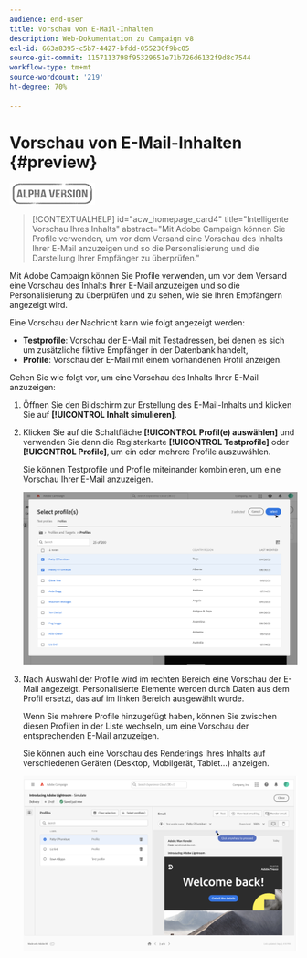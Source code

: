 ```yaml
---
audience: end-user
title: Vorschau von E-Mail-Inhalten
description: Web-Dokumentation zu Campaign v8
exl-id: 663a8395-c5b7-4427-bfdd-055230f9bc05
source-git-commit: 1157113798f95329651e71b726d6132f9d8c7544
workflow-type: tm+mt
source-wordcount: '219'
ht-degree: 70%

---
```


# Vorschau von E-Mail-Inhalten {#preview}

![](../assets/do-not-localize/badge.png)

>[!CONTEXTUALHELP]
>id="acw_homepage_card4"
>title="Intelligente Vorschau Ihres Inhalts"
>abstract="Mit Adobe Campaign können Sie Profile verwenden, um vor dem Versand eine Vorschau des Inhalts Ihrer E-Mail anzuzeigen und so die Personalisierung und die Darstellung Ihrer Empfänger zu überprüfen."

Mit Adobe Campaign können Sie Profile verwenden, um vor dem Versand eine Vorschau des Inhalts Ihrer E-Mail anzuzeigen und so die Personalisierung zu überprüfen und zu sehen, wie sie Ihren Empfängern angezeigt wird.

Eine Vorschau der Nachricht kann wie folgt angezeigt werden:

* **Testprofile**: Vorschau der E-Mail mit Testadressen, bei denen es sich um zusätzliche fiktive Empfänger in der Datenbank handelt,
* **Profile**: Vorschau der E-Mail mit einem vorhandenen Profil anzeigen.

Gehen Sie wie folgt vor, um eine Vorschau des Inhalts Ihrer E-Mail anzuzeigen:

1. Öffnen Sie den Bildschirm zur Erstellung des E-Mail-Inhalts und klicken Sie auf **[!UICONTROL Inhalt simulieren]**.

1. Klicken Sie auf die Schaltfläche **[!UICONTROL Profil(e) auswählen]** und verwenden Sie dann die Registerkarte **[!UICONTROL Testprofile]** oder **[!UICONTROL Profile]**, um ein oder mehrere Profile auszuwählen.

   Sie können Testprofile und Profile miteinander kombinieren, um eine Vorschau Ihrer E-Mail anzuzeigen.

   ![](assets/preview-profile.png)

1. Nach Auswahl der Profile wird im rechten Bereich eine Vorschau der E-Mail angezeigt. Personalisierte Elemente werden durch Daten aus dem Profil ersetzt, das auf im linken Bereich ausgewählt wurde.

   Wenn Sie mehrere Profile hinzugefügt haben, können Sie zwischen diesen Profilen in der Liste wechseln, um eine Vorschau der entsprechenden E-Mail anzuzeigen.

   Sie können auch eine Vorschau des Renderings Ihres Inhalts auf verschiedenen Geräten (Desktop, Mobilgerät, Tablet...) anzeigen.

   ![](assets/preview.png)
